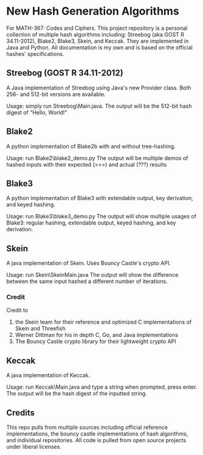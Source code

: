 # New Hash Generation Algorithms

For MATH-367: Codes and Ciphers. This project repository is a personal collection of multiple hash algorithms including: Streebog (aka GOST R 34.11-2012), Blake2, Blake3, Skein, and Keccak. They are implemented in Java and Python. All documentation is my own and is based on the official hashes' specifications.


## Streebog (GOST R 34.11-2012)

A Java implementation of Streebog using Java's new Provider class. Both 256- and 512-bit versions are available.

Usage: 
simply run Streebog\Main.java. 
The output will be the 512-bit hash digest of "Hello, World!"

## Blake2

A python implementation of Blake2b with and without tree-hashing.

Usage:
run Blake2\blake2_demo.py
The output will be multiple demos of hashed inputs with their expected (>>>) and actual (???) results

## Blake3

A python implementation of Blake3 with extendable output, key derivation, and keyed hashing.

Usage:
run Blake3\blake3_demo.py
The output will show multiple usages of Blake3: regular hashing, extendable output, keyed hashing, and key derivation.

## Skein

A java implementation of Skein. Uses Bouncy Castle's crypto API.

Usage: 
run Skein\SkeinMain.java
The output will show the difference between the same input hashed a different number of iterations.

### Credit
Credit to
1. the Skein team for their reference and optimized C implementations of Skein and Threefish
2. Werner Dittman for his in depth C, Go, and Java implementations
3. The Bouncy Castle crypto library for their lightweight crypto API

## Keccak

A java implementation of Keccak. 

Usage:
run Keccak\Main.java and type a string when prompted, press enter.
The output will be the hash digest of the inputted string.

## Credits

This repo pulls from multiple sources including official reference implementations, the bouncy castle implementations of hash algorithms, and individual repositories. All code is pulled from open source projects under liberal licenses.